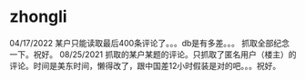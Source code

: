 # zhongli
04/17/2022 某户只能读取最后400条评论了。。。db是有多差。。。 抓取全部纪念一下。祝好。
08/25/2021 抓取的某户某题的评论。只抓取了匿名用户（楼主）的评论。时间是美东时间，懒得改了，跟中国差12小时假装是对的吧。。。祝好。
